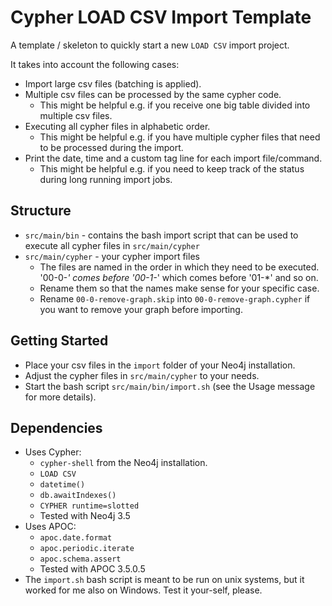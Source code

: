 # Cypher LOAD CSV Import Template

A template / skeleton to quickly start a new `LOAD CSV` import project.

It takes into account the following cases:

* Import large csv files (batching is applied).
* Multiple csv files can be processed by the same cypher code.
  * This might be helpful e.g. if you receive one big table divided into multiple csv files.
* Executing all cypher files in alphabetic order.
  * This might be helpful e.g. if you have multiple cypher files that need to be processed during the import.
* Print the date, time and a custom tag line for each import file/command.
  * This might be helpful e.g. if you need to keep track of the status during long running import jobs.

## Structure

* `src/main/bin` - contains the bash import script that can be used to execute all cypher files in `src/main/cypher` 
* `src/main/cypher` - your cypher import files
  * The files are named in the order in which they need to be executed. '00-0-*' comes before '00-1-*' which comes before '01-*' and so on.
  * Rename them so that the names make sense for your specific case.
  * Rename `00-0-remove-graph.skip` into `00-0-remove-graph.cypher` if you want to remove your graph before importing.

## Getting Started

* Place your csv files in the `import` folder of your Neo4j installation.
* Adjust the cypher files in `src/main/cypher` to your needs.
* Start the bash script `src/main/bin/import.sh` (see the Usage message for more details).

## Dependencies

* Uses Cypher:
  * `cypher-shell` from the Neo4j installation.
  * `LOAD CSV`
  * `datetime()`
  * `db.awaitIndexes()`
  * `CYPHER runtime=slotted`
  * Tested with Neo4j 3.5
* Uses APOC:
  * `apoc.date.format`
  * `apoc.periodic.iterate`
  * `apoc.schema.assert`
  * Tested with APOC 3.5.0.5
* The `import.sh` bash script is meant to be run on unix systems, but it worked for me also on Windows. Test it your-self, please.

